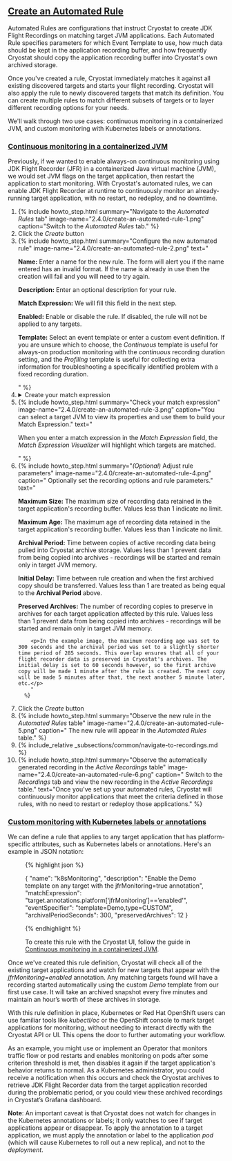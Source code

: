 ## [Create an Automated Rule](#create-an-automated-rule)

Automated Rules are configurations that instruct Cryostat to create JDK Flight Recordings on matching
target JVM applications. Each Automated Rule specifies parameters for which Event Template to use, how
much data should be kept in the application recording buffer, and how frequently Cryostat should copy the
application recording buffer into Cryostat's own archived storage.

Once you've created a rule, Cryostat immediately matches it against all existing discovered targets and starts your flight recording. Cryostat will also apply the rule to newly discovered targets that match its definition. You can create multiple rules to match different subsets of targets or to layer different recording options for your needs.

We'll walk through two use cases: continuous monitoring in a containerized JVM, and custom monitoring with Kubernetes labels or annotations.

### [Continuous monitoring in a containerized JVM](#continuous-monitoring-in-a-containerized-jvm)

Previously, if we wanted to enable always-on continuous monitoring using JDK Flight Recorder (JFR) in a containerized Java virtual machine (JVM), we would set JVM flags on the target application, then restart the application to start monitoring. With Cryostat's automated rules, we can enable JDK Flight Recorder at runtime to continuously monitor an already-running target application, with no restart, no redeploy, and no downtime.

<ol>
  <li>
      {% include howto_step.html
      summary="Navigate to the <i>Automated Rules</i> tab"
      image-name="2.4.0/create-an-automated-rule-1.png"
      caption="Switch to the <i>Automated Rules</i> tab."
    %}
  </li>
  <li>
    <summary>Click the <i>Create</i> button</summary>
  </li>
  <li>
      {% include howto_step.html
        summary="Configure the new automated rule"
        image-name="2.4.0/create-an-automated-rule-2.png"
        text="
      <p>
        <b>Name:</b> Enter a name for the new rule. The form will alert you if the name
        entered has an invalid format. If the name is already in use then the
        creation will fail and you will need to try again.
      </p>
      <p>
        <b>Description:</b> Enter an optional description for your rule.
      </p>
      <p>
        <b>Match Expression:</b> We will fill this field in the next step.
      </p>
      <p>
        <b>Enabled:</b> Enable or disable the rule. If disabled, the rule will not be applied to any targets.
      </p>
      <p>
        <b>Template:</b> Select an event template or enter a custom event definition. If you are
        unsure which to choose, the <i>Continuous</i> template is useful for
        always-on production monitoring with the <i>continuous</i> recording
        duration setting, and the <i>Profiling</i> template is useful for
        collecting extra information for troubleshooting a specifically
        identified problem with a fixed recording duration.
      </p>
      "
      %}  
  </li>
  <li>
    <details>
        <summary>Create your match expression</summary>
        <p>
            The match expression in a rule definition is a Java-like snippet of code that Cryostat interprets and uses to determine if a rule should be applied to any given target. Match expressions should thus evaluate to a boolean value. The simplest match expressions would be the booleans true or false; if we use true, the rule will apply to every target. The expression has a target object in global scope, with the following form in JSON notation:
        </p>
        <figure>
{% highlight json %}
{
  "alias": "myAppAlias",
  "connectUrl": "service:jmx:rmi:///jndi/rmi://cryostat:9091/jmxrmi",
  "labels": {
    "com.example/service": "customer-login",
  },
  "annotations": {
    "platform": {
      "io.kubernetes/annotation": "annotated"
    },
    "cryostat": {
      "PORT": 9091,
      "HOST": "cryostat",
      "NAMESPACE": "myproject"
    }
  }
}
{% endhighlight %}
        </figure>
        <p>
          The <i>alias, connectUrl, labels, annotations.platform,</i> and <i>annotations.cryostat</i> properties are all guaranteed to be present on the target object. <i>alias</i> and <i>connectUrl</i> will be non-empty strings. The <i>labels</i> and <i>platform annotations</i> may be empty—in OpenShift or Kubernetes, these are populated from the labels and annotations applied to the target’s pod, if any. The Cryostat annotations map will vary per platform, but on OpenShift or Kubernetes you can expect the <i>HOST, PORT, NAMESPACE,</i> and <i>POD_NAME</i> keys to be present and non-empty.

          Here are some examples of match expressions:
        </p>
        <figure>

{% highlight bash %}
target.alias == ’com.example.MainClass’

target.alias == ’myAlias’

target.labels[‘com.example/service’] == ’customer-login’

target.labels[‘com.example/service’] != ’customer-login’

target.annotations.cryostat.PORT > 3000

target.annotations.cryostat.PORT > 3000 && target.annotations.platform[‘io.kubernetes/annotation’] == ‘enabled’

!!target.annotations.platform[‘io.kubernetes/annotation’]

/^customer-login[0-9]\*$/.test(target.alias)
{% endhighlight %}

</figure>
</details>

  </li>
  <li>
      {% include howto_step.html
        summary="Check your match expression"
        image-name="2.4.0/create-an-automated-rule-3.png"
        caption="You can select a target JVM to view its properties and use them to build your Match Expression."
        text="
          <p>
          When you enter a match expression in the <i>Match Expression</i> field, the <i>Match Expression Visualizer</i> will highlight which targets are matched.
          </p>
          "
      %}
  </li>
  <li>
      {% include howto_step.html
        summary="<i>(Optional)</i> Adjust rule parameters"
        image-name="2.4.0/create-an-automated-rule-4.png"
        caption="
          Optionally set the recording options and rule parameters."
        text="
        <p><b>Maximum Size:</b> The maximum size of recording data retained in the target application's recording buffer. Values less than 1 indicate no limit.</p>
        <p><b>Maximum Age:</b> The maximum age of recording data retained in the target application's recording buffer. Values less than 1 indicate no limit.</p>
        <p><b>Archival Period:</b> Time between copies of active recording data being pulled into Cryostat archive storage.
        Values less than 1 prevent data from being copied into archives - recordings will be started and remain only in target JVM memory.</p>
        <p><b>Initial Delay:</b> Time between rule creation and when the first archived copy should be transferred. Values less than 1 are treated as being equal to the <b>Archival Period</b> above.</p>
        <p><b>Preserved Archives:</b> The number of recording copies to preserve in archives for each target application affected by this rule. Values less than 1 prevent data from being copied into archives - recordings will be started and remain only in target JVM memory.</p>

        <p>In the example image, the maximum recording age was set to 300 seconds and the archival period was set to a slightly shorter time period of 285 seconds. This overlap ensures that all of your flight recorder data is preserved in Cryostat's archives. The initial delay is set to 60 seconds however, so the first archive copy will be made 1 minute after the rule is created. The next copy will be made 5 minutes after that, the next another 5 minute later, etc.</p>
        "
      %}

  </li>
  <li>
    <summary>Click the <i>Create</i> button</summary>
  </li>
  <li>
      {% include howto_step.html
        summary="Observe the new rule in the <i>Automated Rules</i> table"
        image-name="2.4.0/create-an-automated-rule-5.png"
        caption="
          The new rule will appear in the <i>Automated Rules</i> table."
      %}  
  </li>
  <li>
      {% include_relative _subsections/common/navigate-to-recordings.md %}
  </li>
  <li>
      {% include howto_step.html
        summary="Observe the automatically generated recording in the <i>Active Recordings</i> table"
        image-name="2.4.0/create-an-automated-rule-6.png"
        caption="
          Switch to the <i>Recordings</i> tab and view the new recording in the <i>Active Recordings</i>
          table."
        text="Once you've set up your automated rules, Cryostat will continuously monitor applications that meet the criteria defined in those rules, with no need to restart or redeploy those applications."
      %}  
  </li>
</ol>

### [Custom monitoring with Kubernetes labels or annotations](#custom-monitoring-with-kubernetes-labels-or-annotations)

We can define a rule that applies to any target application that has platform-specific attributes, such as Kubernetes labels or annotations. Here's an example in JSON notation:

<figure>
{% highlight json %}

{
  "name": "k8sMonitoring",
  "description": "Enable the Demo template on any target with the jfrMonitoring=true annotation",
  "matchExpression": "target.annotations.platform[‘jfrMonitoring’]==’enabled’",
  "eventSpecifier": "template=Demo,type=CUSTOM",
  "archivalPeriodSeconds": 300,
  "preservedArchives": 12
}

{% endhighlight %}

  <figcaption>
    To create this rule with the Cryostat UI, follow the guide in <a href="{{ page.url }}#continuous-monitoring-in-a-containerized-jvm">Continuous monitoring in a containerized JVM</a>.
  </figcaption>
</figure>

Once we've created this rule definition, Cryostat will check all of the existing target applications and watch for new targets that appear with the <i>jfrMonitoring=enabled</i> annotation. Any matching targets found will have a recording started automatically using the custom <i>Demo</i> template from our first use case. It will take an archived snapshot every five minutes and maintain an hour’s worth of these archives in storage.

With this rule definition in place, Kubernetes or Red Hat OpenShift users can use familiar tools like <i>kubectl/oc</i> or the OpenShift console to mark target applications for monitoring, without needing to interact directly with the Cryostat API or UI. This opens the door to further automating your workflow.

As an example, you might use or implement an Operator that monitors traffic flow or pod restarts and enables monitoring on pods after some criterion threshold is met, then disables it again if the target application's behavior returns to normal. As a Kubernetes administrator, you could receive a notification when this occurs and check the Cryostat archives to retrieve JDK Flight Recorder data from the target application recorded during the problematic period, or you could view these archived recordings in Cryostat’s Grafana dashboard.

**Note**: An important caveat is that Cryostat does not watch for changes in the Kubernetes annotations or labels; it only watches to see if target applications appear or disappear. To apply the annotation to a target application, we must apply the annotation or label to the application <i>pod</i> (which will cause Kubernetes to roll out a new replica), and not to the <i>deployment</i>.
